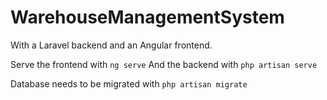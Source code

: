 # WarehouseManagementSystem

With a Laravel backend and an Angular frontend.

Serve the frontend with ``ng serve``
And the backend with ``php artisan serve``

Database needs to be migrated with ``php artisan migrate``
